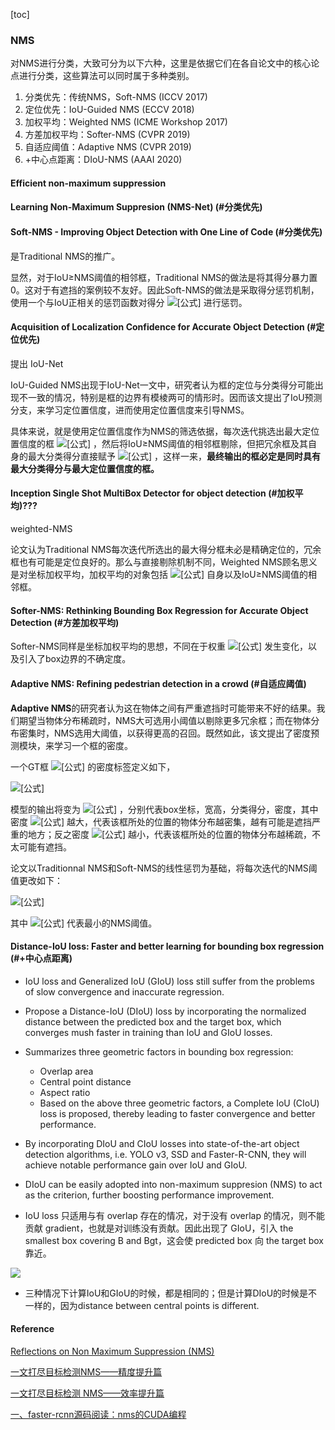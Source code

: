 [toc]

### NMS

对NMS进行分类，大致可分为以下六种，这里是依据它们在各自论文中的核心论点进行分类，这些算法可以同时属于多种类别。

1. 分类优先：传统NMS，Soft-NMS (ICCV 2017)
2. 定位优先：IoU-Guided NMS (ECCV 2018)
3. 加权平均：Weighted NMS (ICME Workshop 2017)
4. 方差加权平均：Softer-NMS (CVPR 2019)
5. 自适应阈值：Adaptive NMS (CVPR 2019)
6. +中心点距离：DIoU-NMS (AAAI 2020)



#### Efficient non-maximum suppression



#### Learning Non-Maximum Suppresion (NMS-Net) (#分类优先)



#### Soft-NMS - Improving Object Detection with One Line of Code (#分类优先)

是Traditional NMS的推广。

显然，对于IoU≥NMS阈值的相邻框，Traditional NMS的做法是将其得分暴力置0。这对于有遮挡的案例较不友好。因此Soft-NMS的做法是采取得分惩罚机制，使用一个与IoU正相关的惩罚函数对得分 ![[公式]](https://www.zhihu.com/equation?tex=s) 进行惩罚。



#### Acquisition of Localization Confidence for Accurate Object Detection (#定位优先)

提出 IoU-Net

IoU-Guided NMS出现于IoU-Net一文中，研究者认为框的定位与分类得分可能出现不一致的情况，特别是框的边界有模棱两可的情形时。因而该文提出了IoU预测分支，来学习定位置信度，进而使用定位置信度来引导NMS。

具体来说，就是使用定位置信度作为NMS的筛选依据，每次迭代挑选出最大定位置信度的框 ![[公式]](https://www.zhihu.com/equation?tex=M) ，然后将IoU≥NMS阈值的相邻框剔除，但把冗余框及其自身的最大分类得分直接赋予 ![[公式]](https://www.zhihu.com/equation?tex=M) ，这样一来，**最终输出的框必定是同时具有最大分类得分与最大定位置信度的框。**



#### Inception Single Shot MultiBox Detector for object detection (#加权平均)???

weighted-NMS

论文认为Traditional NMS每次迭代所选出的最大得分框未必是精确定位的，冗余框也有可能是定位良好的。那么与直接剔除机制不同，Weighted NMS顾名思义是对坐标加权平均，加权平均的对象包括 ![[公式]](https://www.zhihu.com/equation?tex=M) 自身以及IoU≥NMS阈值的相邻框。



#### Softer-NMS: Rethinking Bounding Box Regression for Accurate Object Detection (#方差加权平均)

Softer-NMS同样是坐标加权平均的思想，不同在于权重 ![[公式]](https://www.zhihu.com/equation?tex=w_i) 发生变化，以及引入了box边界的不确定度。



#### Adaptive NMS: Refining pedestrian detection in a crowd (#自适应阈值)

**Adaptive NMS**的研究者认为这在物体之间有严重遮挡时可能带来不好的结果。我们期望当物体分布稀疏时，NMS大可选用小阈值以剔除更多冗余框；而在物体分布密集时，NMS选用大阈值，以获得更高的召回。既然如此，该文提出了密度预测模块，来学习一个框的密度。

一个GT框 ![[公式]](https://www.zhihu.com/equation?tex=B_i) 的密度标签定义如下，

![[公式]](https://www.zhihu.com/equation?tex=d_i%3A%3D%5Cmax%5Climits_%7BB_i%2CB_j%5Cin+GT%7DIoU%28B_i%2CB_j%29%2C+%5Cquad+i%5Cneq+j) 

模型的输出将变为 ![[公式]](https://www.zhihu.com/equation?tex=%28x%2Cy%2Cw%2Ch%2Cs%2Cd%29) ，分别代表box坐标，宽高，分类得分，密度，其中密度 ![[公式]](https://www.zhihu.com/equation?tex=d) 越大，代表该框所处的位置的物体分布越密集，越有可能是遮挡严重的地方；反之密度 ![[公式]](https://www.zhihu.com/equation?tex=d) 越小，代表该框所处的位置的物体分布越稀疏，不太可能有遮挡。

论文以Traditionnal NMS和Soft-NMS的线性惩罚为基础，将每次迭代的NMS阈值更改如下：

![[公式]](https://www.zhihu.com/equation?tex=N_t%3D%5Cmax%5C%7Bthresh%2C+d_M%5C%7D) 

其中 ![[公式]](https://www.zhihu.com/equation?tex=thresh) 代表最小的NMS阈值。



#### Distance-IoU loss: Faster and better learning for bounding box regression (#+中心点距离)

* IoU loss and Generalized IoU (GIoU) loss still suffer from the problems of slow convergence and inaccurate regression.
* Propose a Distance-IoU (DIoU) loss by incorporating the normalized distance between the predicted box and the target box, which converges mush faster in training than IoU and GIoU losses.
* Summarizes three geometric factors in bounding box regression:
  * Overlap area
  * Central point distance
  * Aspect ratio
  * Based on the above three geometric factors, a Complete IoU (CIoU) loss is proposed, thereby leading to faster convergence and better performance.
* By incorporating DIoU and CIoU losses into state-of-the-art object detection algorithms, i.e. YOLO v3, SSD and Faster-R-CNN, they will achieve notable performance gain over IoU and GIoU.
* DIoU can be easily adopted into non-maximum suppresion (NMS) to act as the criterion, further boosting performance improvement.



* IoU loss 只适用与有 overlap 存在的情况，对于没有 overlap 的情况，则不能贡献 gradient，也就是对训练没有贡献。因此出现了 GIoU，引入 the smallest box covering B and Bgt，这会使 predicted box 向 the target box 靠近。



![](/home/ylqi007/work/notebooks/MachineLearning_and_DeepLearning/images/DIoU_0.jpeg)

* 三种情况下计算IoU和GIoU的时候，都是相同的；但是计算DIoU的时候是不一样的，因为distance between central points is different.



#### Reference

[Reflections on Non Maximum Suppression (NMS)](https://whatdhack.medium.com/reflections-on-non-maximum-suppression-nms-d2fce148ef0a)

[一文打尽目标检测NMS——精度提升篇](https://zhuanlan.zhihu.com/p/151914931)

[一文打尽目标检测 NMS——效率提升篇](https://bbs.cvmart.net/topics/2950)

[一、faster-rcnn源码阅读：nms的CUDA编程](https://zhuanlan.zhihu.com/p/80902998)

